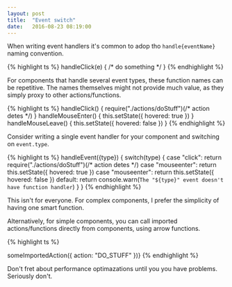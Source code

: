 ```yaml
---
layout: post
title:  "Event switch"
date:   2016-08-23 08:19:00
---
```


When writing event handlers it's common to adop tho `handle{eventName}` naming convention.

{% highlight ts %}
handleClick(e) { /* do something */ }
{% endhighlight %}

For components that handle several event types, these function names can be repetitive. The names themselves might not provide much value, as they simply proxy to other actions/functions.

{% highlight ts %}
handleClick() { require("./actions/doStuff")(/* action detes */) }
handleMouseEnter() { this.setState({ hovered: true }) }
handleMouseLeave() { this.setState({ hovered: false }) }
{% endhighlight %}

Consider writing a single event handler for your component and switching on `event.type`.

{% highlight ts %}
handleEvent({type}) {
  switch(type) {
    case "click":
      return require("./actions/doStuff")(/* action detes */)
    case "mouseenter":
      return this.setState({ hovered: true })
    case "mouseenter":
      return this.setState({ hovered: false })
    default:
      return console.warn(`The "${type}" event doesn't have function handler`)
  }
}
{% endhighlight %}

This isn't for everyone. For complex components, I prefer the simplicity of having one smart function.

Alternatively, for simple components, you can call imported actions/functions directly from components, using arrow functions.

{% highlight ts %}
<div onClick={() => someImportedAction({ action: "DO_STUFF" })}
{% endhighlight %}

Don't fret about performance optimazations until you you have problems. Seriously don't.